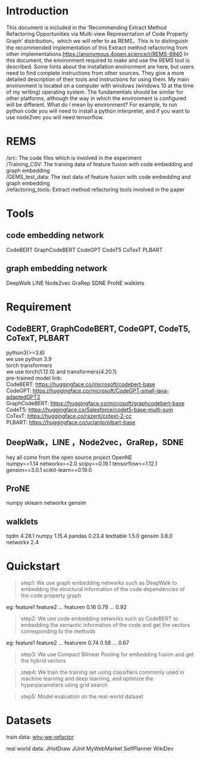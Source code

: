 # Introduction
This document is included in the 'Recommending Extract Method Refactoring Opportunities via Multi-view Representation of Code Property Graph' distribution，which we will refer to as REMS，This is to distinguish the recommended implementation of this Extract method refactoring from other implementations.https://anonymous.4open.science/r/REMS-8940 In this document, the environment required to make and use the REMS tool is described. Some hints about the installation environment are here, but users need to find complete instructions from other sources. They give a more detailed description of their tools and instructions for using them. My main environment is located on a computer with windows (windows 10 at the time of my writing) operating system. The fundamentals should be similar for other platforms, although the way in which the environment is configured will be different. What do I mean by environment? For example, to run python code you will need to install a python interpreter, and if you want to use node2vec you will need tensorflow.
# REMS
/src: The code files which is involved in the experiment \
/Training_CSV: The training data of feature fusion with code embedding and graph embedding \
/GEMS_test_data: The test data of feature fusion with code embedding and graph embedding \
/refactoring_tools: Extract method refactoring tools involved in the paper
# Tools
## code embedding network
CodeBERT GraphCodeBERT CodeGPT CodeT5 CoTexT PLBART
## graph embedding network 
DeepWalk LINE Node2vec GraRep SDNE ProNE walklets
# Requirement
## CodeBERT, GraphCodeBERT, CodeGPT, CodeT5, CoTexT, PLBART
python3(>=3.6) \
we use python 3.9\
torch transformers \
we use torch(1.12.0) and transformers(4.20.1)\
pre-trained model link: \
CodeBERT: https://huggingface.co/microsoft/codebert-base \
CodeGPT: https://huggingface.co/microsoft/CodeGPT-small-java-adaptedGPT2 \
GraphCodeBERT: https://huggingface.co/microsoft/graphcodebert-base \
CodeT5: https://huggingface.co/Salesforce/codet5-base-multi-sum \
CoTexT: https://huggingface.co/razent/cotext-2-cc \
PLBART: https://huggingface.co/uclanlp/plbart-base 

## DeepWalk，LINE ，Node2vec，GraRep，SDNE
hey all come from the open source project OpenNE \
numpy==1.14 networkx==2.0 scipy==0.19.1 tensorflow>=1.12.1 gensim==3.0.1 scikit-learn==0.19.0
## ProNE
numpy sklearn networkx gensim
## walklets
tqdm 4.28.1 numpy 1.15.4 pandas 0.23.4 texttable 1.5.0 gensim 3.6.0 networkx 2.4
# Quickstart

> step1: We use graph embedding networks such as DeepWalk to embedding the structural information of the code dependencies of the code property graph

eg: feature1 feature2 ... featuren  0.16 0.78 ... 0.92

> step2: We use code embedding networks such as CodeBERT to embedding the semantic information of the code and get the vectors corresponding to the methods

eg: feature1 feature2 ... featurem  0.74 0.58 ... 0.67

> step3: We use Compact Bilinear Pooling for embedding fusion and get the hybrid vectors

> step4: We train the training set using classifiers commonly used in machine learning and deep learning, and optimize the hyperparameters using grid search

> step5: Model evaluation on the real-world dataset

# Datasets

train data: [why-we-refactor](https://aserg-ufmg.github.io/why-we-refactor/#/) 

real world data: JHotDraw JUnit MyWebMarket SelfPlanner WikiDev

